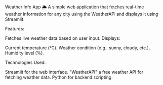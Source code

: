 Weather Info App 🌦️
A simple web application that fetches real-time weather information for any city using the WeatherAPI and displays it using Streamlit.

Features:

Fetches live weather data based on user input.
Displays:

Current temperature (°C).
Weather condition (e.g., sunny, cloudy, etc.).
Humidity level (%).

Technologies Used:

Streamlit for the web interface.
"WeatherAPI" a free weather API for fetching weather data.
Python for backend scripting.

